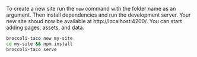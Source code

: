 To create a new site run the `new` command with the folder name as an argument. Then install dependencies and run the development server. Your new site shoud now be available at http://localhost:4200/. You can start adding pages, assets, and data.
``` sh
broccoli-taco new my-site
cd my-site && npm install
broccoli-taco serve
```

